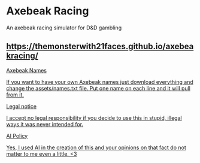 # Axebeak Racing

An axebeak racing simulator for D&amp;D gambling

<h2><a href="https://themonsterwith21faces.github.io/axebeakracing/">https://themonsterwith21faces.github.io/axebeakracing/</h2>

Axebeak Names

If you want to have your own Axebeak names just download everything and change the assets/names.txt file. Put one name on each line and it will pull from it.

Legal notice

I accept no legal responsibility if you decide to use this in stupid, illegal ways it was never intended for.

AI Policy

Yes, I used AI in the creation of this and your opinions on that fact do not matter to me even a little. <3
